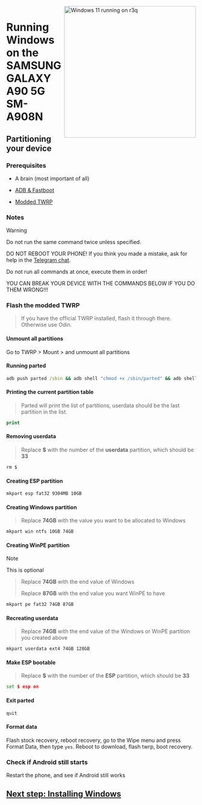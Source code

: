<img align="right" src="https://github.com/galaxysollector/woa-r3q/blob/main/r3q.png" width="350" alt="Windows 11 running on r3q">

# Running Windows on the SAMSUNG GALAXY A90 5G SM-A908N

## Partitioning your device

### Prerequisites
- A brain (most important of all)

- [ADB & Fastboot](https://developer.android.com/studio/releases/platform-tools)
  
- [Modded TWRP](https://github.com/galaxysollector/woa-winnerx/releases/tag/Recovery)


### Notes
> [!WARNING]  
> Do not run the same command twice unless specified.
> 
> DO NOT REBOOT YOUR PHONE! If you think you made a mistake, ask for help in the [Telegram chat](https://t.me/woa_msmnile_issues).
> 
> Do not run all commands at once, execute them in order!
>
> YOU CAN BREAK YOUR DEVICE WITH THE COMMANDS BELOW IF YOU DO THEM WRONG!!!

### Flash the modded TWRP
> If you have the official TWRP installed, flash it through there. Otherwise use Odin.

#### Unmount all partitions
Go to TWRP > Mount > and unmount all partitions

#### Running parted
```cmd
adb push parted /sbin && adb shell "chmod +x /sbin/parted" && adb shell /sbin/parted /dev/block/sda
```

#### Printing the current partition table
> Parted will print the list of partitions, userdata should be the last partition in the list.
```cmd
print
```

#### Removing userdata
> Replace **$** with the number of the **userdata** partition, which should be **33**
```cmd
rm $
```

#### Creating ESP partition
```cmd
mkpart esp fat32 9304MB 10GB
```

#### Creating Windows partition
> Replace **74GB** with the value you want to be allocated to Windows
```cmd
mkpart win ntfs 10GB 74GB
```

#### Creating WinPE partition
> [!Note]
> This is optional

> Replace **74GB** with the end value of Windows
>
> Replace **87GB** with the end value you want WinPE to have
```cmd
mkpart pe fat32 74GB 87GB
```

#### Recreating userdata
> Replace **74GB** with the end value of the Windows or WinPE partition you created above
```cmd
mkpart userdata ext4 74GB 128GB
```

#### Make ESP bootable
> Replace **$** with the number of the **ESP** partition, which should be **33**
```cmd
set $ esp on
```

#### Exit parted
```cmd
quit
```

#### Format data
Flash stock recovery, reboot recovery, go to the Wipe menu and press Format Data,
then type `yes`.
Reboot to download, flash twrp, boot recovery.

### Check if Android still starts
Restart the phone, and see if Android still works

## [Next step: Installing Windows](2-install.md)

















